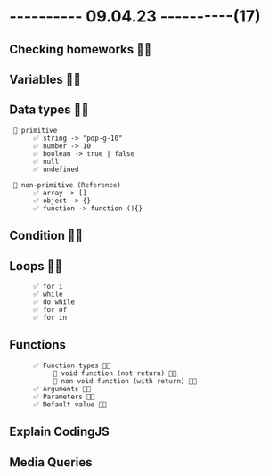 # ---------- 09.04.23 ----------(17)

## Checking homeworks 👍🏻

## Variables 👍🏻

## Data types 👍🏻

     🎉 primitive
          ✅ string -> "pdp-g-10"
          ✅ number -> 10
          ✅ boolean -> true | false
          ✅ null
          ✅ undefined

     🎉 non-primitive (Reference)
          ✅ array -> []
          ✅ object -> {}
          ✅ function -> function (){}

## Condition 👍🏻

## Loops 👍🏻

          ✅ for i
          ✅ while
          ✅ do while
          ✅ for of
          ✅ for in

## Functions

          ✅ Function types 👍🏻
               🎉 void function (not return) 👍🏻
               🎉 non void function (with return) 👍🏻
          ✅ Arguments 👍🏻
          ✅ Parameters 👍🏻
          ✅ Default value 👍🏻

## Explain CodingJS

## Media Queries
